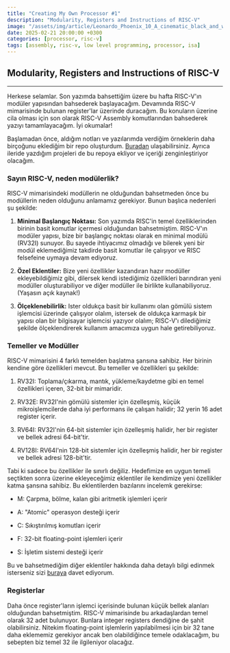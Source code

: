 ```yaml
---
title: "Creating My Own Processor #1"
description: "Modularity, Registers and Instructions of RISC-V"
image: "/assets/img/article/Leonardo_Phoenix_10_A_cinematic_black_and_white_photograph_of_1.jpg"
date: 2025-02-21 20:00:00 +0300
categories: [processor, risc-v]
tags: [assembly, risc-v, low level programming, processor, isa]     
---
```


## Modularity, Registers and Instructions of RISC-V
***

Herkese selamlar. Son yazımda bahsettiğim üzere bu hafta RISC-V'ın modüler yapısından bahsederek başlayacağım. Devamında RISC-V mimarisinde bulunan register'lar üzerinde duracağım. Bu konuların üzerine cila olması için son olarak RISC-V Assembly komutlarından bahsederek yazıyı tamamlayacağım. İyi okumalar!

Başlamadan önce, aldığım notları ve yazılarımda verdiğim örneklerin daha birçoğunu eklediğim bir repo oluşturdum. [Buradan](https://github.com/hesitationIsDefeat/RISC-V-Plaground) ulaşabilirsiniz. Ayrıca ileride yazdığım projeleri de bu repoya ekliyor ve içeriği zenginleştiriyor olacağım.

### Sayın RISC-V, neden modülerlik?

RISC-V mimarisindeki modüllerin ne olduğundan bahsetmeden önce bu modüllerin neden olduğunu anlamamız gerekiyor. Bunun başlıca nedenleri şu şekilde:

1. **Minimal Başlangıç Noktası:** Son yazımda RISC'in temel özelliklerinden birinin basit komutlar içermesi olduğundan bahsetmiştim. RISC-V'ın modüler yapısı, bize bir başlangıç noktası olarak en minimal modülü (RV32I) sunuyor. Bu sayede ihtiyacımız olmadığı ve bilerek yeni bir modül eklemediğimiz takdirde basit komutlar ile çalışıyor ve RISC felsefeine uymaya devam ediyoruz.  

2. **Özel Eklentiler:** Bize yeni özellikler kazandıran hazır modüller ekleyebildiğimiz gibi, dilersek kendi istediğimiz özellikleri barındıran yeni modüller oluşturabiliyor ve diğer modüller ile birlikte kullanabiliyoruz. (Yaşasın açık kaynak!)

3. **Ölçeklenebilirlik:** Ister oldukça basit bir kullanımı olan gömülü sistem işlemcisi üzerinde çalışıyor olalım, istersek de oldukça karmaşık bir yapısı olan bir bilgisayar işlemcisi yazıyor olalım; RISC-V'ı dilediğimiz şekilde ölçeklendirerek kullanım amacımıza uygun hale getirebiliyoruz.

### Temeller ve Modüller

RISC-V mimarisini 4 farklı temelden başlatma şansına sahibiz. Her birinin kendine göre özellikleri mevcut. Bu temeller ve özellikleri şu şekilde:

 1. RV32I: Toplama/çıkarma, mantık, yükleme/kaydetme gibi en temel özellikleri içeren, 32-bit bir mimaridir. 

 2. RV32E: RV32I'nin gömülü sistemler için özelleşmiş, küçük mikroişlemcilerde daha iyi performans ile çalışan halidir; 32 yerin 16 adet register içerir.

 3. RV64I: RV32I'nin 64-bit sistemler için özelleşmiş halidir, her bir register ve bellek adresi 64-bit'tir.

 4. RV128I: RV64I'nin 128-bit sistemler için özelleşmiş halidir, her bir register ve bellek adresi 128-bit'tir.

 Tabi ki sadece bu özellikler ile sınırlı değiliz. Hedefimize en uygun temeli seçtikten sonra üzerine ekleyeceğimiz eklentiler ile kendimize yeni özellikler katma şansına sahibiz. Bu eklentilerden bazılarını incelemk gerekirse:

 - M: Çarpma, bölme, kalan gibi aritmetik işlemleri içerir

 - A: "Atomic" operasyon desteği içerir

 - C: Sıkıştırılmış komutları içerir

 - F: 32-bit floating-point işlemleri içerir

 - S: İşletim sistemi desteği içerir

 Bu ve bahsetmediğim diğer eklentiler hakkında daha detaylı bilgi edinmek isterseniz sizi [buraya]() davet ediyorum.

 ### Registerlar

 Daha önce register'ların işlemci içerisinde bulunan küçük bellek alanları olduğundan bahsetmiştim. RISC-V mimarisinde bu arkadaşlardan temel olarak 32 adet bulunuyor. Bunlara integer registers dendiğine de şahit olabilirsiniz. Nitekim floating-point işlemlerin yapılabilmesi için bir 32 tane daha eklememiz gerekiyor ancak ben olabildiğince temele odaklacağım, bu sebepten biz temel 32 ile ilgileniyor olacağız.